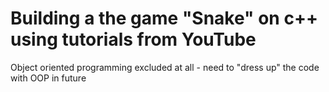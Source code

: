 # Building a the game "Snake" on c++ using tutorials from YouTube

Object oriented programming excluded at all - need to "dress up" the code with OOP in future
